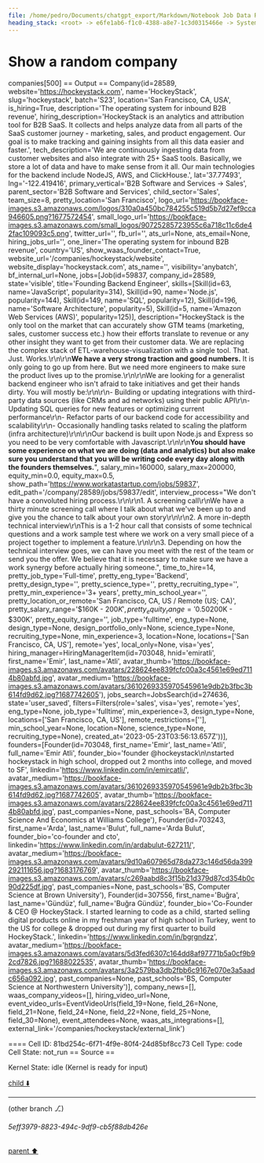 ```yaml
---
file: /home/pedro/Documents/chatgpt_export/Markdown/Notebook Job Data Retrieval.md
heading_stack: <root> -> e6fe1ab6-f1c0-4388-a8e7-1c3d0315466e -> System -> 24b915fb-e8ff-4102-a875-7f7ea2e2a439 -> System -> aaa2b941-2299-4711-b7fd-52b2da380ed6 -> User -> 6b4fac93-b94a-4f43-82b6-a7a4868044f3 -> Assistant -> c63832c2-df1d-4483-aa9f-ab7e910c8f16 -> Tool -> generated by datamodel-codegen: -> filename:  hn_jobs.json -> timestamp: 2023-09-25T20:22:55+00:00 -> 7b502702-4ce6-40b4-a0ef-439d804f78d0 -> Assistant -> aaa2543c-cd16-4a49-a6dd-36e85c82c60d -> User -> e4e1553a-f7a4-423f-9b5e-134aa2af861c -> Assistant -> 1ca395da-d1b3-4508-8161-5abf783be70e -> Tool -> generated by datamodel-codegen: -> filename:  hn_jobs.json -> timestamp: 2023-09-25T20:22:55+00:00 -> Show a random company -> 5d3bf0ba-b6ce-43f7-a5ca-3fb27a031604 -> Assistant -> aaa20425-66a2-4835-8049-deec7f8467e5 -> User -> 8b440c17-4bdf-495b-b2ae-dc5e8dd7d533 -> Assistant -> 9109e1e2-41f1-493c-b9fa-e314ed35a8ff -> Tool -> generated by datamodel-codegen: -> filename:  hn_jobs.json -> timestamp: 2023-09-25T20:22:55+00:00 -> Show a random company -> 4e987c7e-6f39-476e-ad69-a6cf0713e1ed -> Assistant -> aaa27db9-6747-43da-8090-16c8aa422c6e -> User -> b15cc185-bd79-4692-9c5e-7a893c810569 -> Assistant -> 97ca0ab7-bc48-4897-9931-1d973fd70e02 -> Tool -> generated by datamodel-codegen: -> filename:  hn_jobs.json -> timestamp: 2023-09-25T20:22:55+00:00 -> Show a random company
---
```

# Show a random company
companies[500]
== Output ==
Company(id=28589, website='https://hockeystack.com', name='HockeyStack', slug='hockeystack', batch='S23', location='San Francisco, CA, USA', is_hiring=True, description='The operating system for inbound B2B revenue', hiring_description='HockeyStack is an analytics and attribution tool for B2B SaaS. It collects and helps analyze data from all parts of the SaaS customer journey - marketing, sales, and product engagement. Our goal is to make tracking and gaining insights from all this data easier and faster.', tech_description='We are continuously ingesting data from customer websites and also integrate with 25+ SaaS tools. Basically, we store a lot of data and have to make sense from it all. Our main technologies for the backend include NodeJS, AWS, and ClickHouse.', lat='37.77493', lng='-122.419416', primary_vertical='B2B Software and Services -> Sales', parent_sector='B2B Software and Services', child_sector='Sales', team_size=8, pretty_location='San Francisco', logo_url='https://bookface-images.s3.amazonaws.com/logos/310a0a450bc784255c519d5b7d27ef9cca946605.png?1677572454', small_logo_url='https://bookface-images.s3.amazonaws.com/small_logos/90725285723955c6a718c11c6de42fac109093c5.png', twitter_url='', fb_url='', ats_url=None, ats_email=None, hiring_jobs_url='', one_liner='The operating system for inbound B2B revenue', country='US', show_waas_founder_contact=True, website_url='/companies/hockeystack/website', website_display='hockeystack.com', ats_name='', visibility='anybatch', bf_internal_url=None, jobs=[Job(id=59837, company_id=28589, state='visible', title='Founding Backend Engineer', skills=[Skill(id=63, name='JavaScript', popularity=314), Skill(id=90, name='Node.js', popularity=144), Skill(id=149, name='SQL', popularity=12), Skill(id=196, name='Software Architecture', popularity=5), Skill(id=5, name='Amazon Web Services (AWS)', popularity=125)], description="HockeyStack is the only tool on the market that can accurately show GTM teams (marketing, sales, customer success etc.) how their efforts translate to revenue or any other insight they want to get from their customer data. We are replacing the complex stack of ETL-warehouse-visualization with a single tool. That. Just. Works.\r\n\r\n**We have a very strong traction and good numbers.** It is only going to go up from here. But we need more engineers to make sure the product lives up to the promise.\r\n\r\nWe are looking for a generalist backend engineer who isn't afraid to take initiatives and get their hands dirty. You will mostly be:\r\n\r\n- Building or updating integrations with third-party data sources (like CRMs and ad networks) using their public API\r\n- Updating SQL queries for new features or optimizing current performance\r\n- Refactor parts of our backend code for accessibility and scalability\r\n- Occasionally handling tasks related to scaling the platform (infra architecture)\r\n\r\nOur backend is built upon Node.js and Express so you need to be very comfortable with Javascript.\r\n\r\n**You should have some experience on what we are doing (data and analytics) but also make sure you understand that you will be writing code every day along with the founders themselves.**", salary_min=160000, salary_max=200000, equity_min=0.0, equity_max=0.5, show_path='https://www.workatastartup.com/jobs/59837', edit_path='/company/28589/jobs/59837/edit', interview_process="We don't have a convoluted hiring process.\r\n\r\n1. A screening call\r\nWe have a thirty minute screening call where I talk about what we've been up to and give you the chance to talk about your own story\r\n\r\n2. A more in-depth technical interview\r\nThis is a 1-2 hour call that consists of some technical questions and a work sample test where we work on a very small piece of a project together to implement a feature.\r\n\r\n3. Depending on how the technical interview goes, we can have you meet with the rest of the team or send you the offer. We believe that it is necessary to make sure we have a work synergy before actually hiring someone.", time_to_hire=14, pretty_job_type='Full-time', pretty_eng_type='Backend', pretty_design_type='', pretty_science_type='', pretty_recruiting_type='', pretty_min_experience='3+ years', pretty_min_school_year='', pretty_location_or_remote='San Francisco, CA, US / Remote (US; CA)', pretty_salary_range='$160K - $200K', pretty_equity_range='0.50%', job_type='fulltime', eng_type=['be'], design_type=None, design_portfolio_only=None, science_type=None, recruiting_type=None, min_experience=3, location=None, locations=['San Francisco, CA, US'], remote='yes', local_only=None, visa='yes', hiring_manager=HiringManagerItem(id=703243, hnid='ardabulut', first_name='Arda', last_name='Bulut', avatar_thumb='https://bookface-images.s3.amazonaws.com/avatars/c269aabd8c3f15b21d379d87cd354b0c90d225df.jpg', avatar_medium='https://bookface-images.s3.amazonaws.com/avatars/9d10a607965d78da273c146d56da399292111656.jpg?1683176769'), jobs_search=JobsSearch(id=246613, state='user_saved', filters=Filters(role='eng', visa='yes', remote='yes', eng_type=['be'], job_type='fulltime', min_experience=3, design_type=None, locations=['San Francisco, CA, US'], remote_restrictions=['US', 'CA'], min_school_year=None, location=None, science_type=None, recruiting_type=None), created_at='2023-03-01T06:58:59.220Z')), Job(id=61197, company_id=28589, state='visible', title='Account Executive', skills=[], description='We are a fast-growing company, 100% inbound, and want to hire a great closer who is also a fantastic teammate. \r\n\r\nWe have an amazing GTM motion going on. We need a closer to join us and shape our sales team with us. \r\n\r\nLooking for experience in selling to marketing teams and early-stage sales.\r\n\r\nlinkedin: https://www.linkedin.com/in/emircatli/', salary_min=200000, salary_max=300000, equity_min=None, equity_max=None, show_path='https://www.workatastartup.com/jobs/61197', edit_path='/company/28589/jobs/61197/edit', interview_process='', time_to_hire=14, pretty_job_type='Full-time', pretty_eng_type='', pretty_design_type='', pretty_science_type='', pretty_recruiting_type='', pretty_min_experience='3+ years', pretty_min_school_year='', pretty_location_or_remote='San Francisco, CA, US / Remote (US)', pretty_salary_range='$200K - $300K', pretty_equity_range='', job_type='fulltime', eng_type=None, design_type=None, design_portfolio_only=None, science_type=None, recruiting_type=None, min_experience=3, location=None, locations=['San Francisco, CA, US'], remote='yes', local_only=None, visa='yes', hiring_manager=HiringManagerItem(id=703048, hnid='emiratli', first_name='Emir', last_name='Atli', avatar_thumb='https://bookface-images.s3.amazonaws.com/avatars/228624ee839fcfc00a3c4561e69ed7114b80abfd.jpg', avatar_medium='https://bookface-images.s3.amazonaws.com/avatars/3610269335970545961e9db2b3fbc3b614fd9d62.jpg?1687742605'), jobs_search=JobsSearch(id=274636, state='user_saved', filters=Filters(role='sales', visa='yes', remote='yes', eng_type=None, job_type='fulltime', min_experience=3, design_type=None, locations=['San Francisco, CA, US'], remote_restrictions=[''], min_school_year=None, location=None, science_type=None, recruiting_type=None), created_at='2023-05-23T03:56:13.657Z'))], founders=[Founder(id=703048, first_name='Emir', last_name='Atli', full_name='Emir Atli', founder_bio='founder @hockeystack\n\nstarted hockeystack in high school, dropped out 2 months into college, and moved to SF', linkedin='https://www.linkedin.com/in/emircatli/', avatar_medium='https://bookface-images.s3.amazonaws.com/avatars/3610269335970545961e9db2b3fbc3b614fd9d62.jpg?1687742605', avatar_thumb='https://bookface-images.s3.amazonaws.com/avatars/228624ee839fcfc00a3c4561e69ed7114b80abfd.jpg', past_companies=None, past_schools='BA, Computer Science And Economics at Williams College'), Founder(id=703243, first_name='Arda', last_name='Bulut', full_name='Arda Bulut', founder_bio='co-founder and cto', linkedin='https://www.linkedin.com/in/ardabulut-627211/', avatar_medium='https://bookface-images.s3.amazonaws.com/avatars/9d10a607965d78da273c146d56da399292111656.jpg?1683176769', avatar_thumb='https://bookface-images.s3.amazonaws.com/avatars/c269aabd8c3f15b21d379d87cd354b0c90d225df.jpg', past_companies=None, past_schools='BS, Computer Science at Brown University'), Founder(id=307556, first_name='Buğra', last_name='Gündüz', full_name='Buğra Gündüz', founder_bio='Co-Founder & CEO @ HockeyStack. I started learning to code as a child, started selling digital products online in my freshman year of high school in Turkey, went to the US for college & dropped out during my first quarter to build HockeyStack.', linkedin='https://www.linkedin.com/in/bgrgndzz', avatar_medium='https://bookface-images.s3.amazonaws.com/avatars/5d3fed6307c164dd8af97771b5a0cf9b92cd7826.jpg?1688022535', avatar_thumb='https://bookface-images.s3.amazonaws.com/avatars/3a2579ba3db2fbb6c9167e070e3a5aadc656a092.jpg', past_companies=None, past_schools='BS, Computer Science at Northwestern University')], company_news=[], waas_company_videos=[], hiring_video_url=None, event_video_urls=EventVideoUrls(field_19=None, field_26=None, field_21=None, field_24=None, field_22=None, field_25=None, field_30=None), event_attendees=None, waas_ats_integrations=[], external_link='/companies/hockeystack/external_link')


==== Cell ID: 81bd254c-6f71-4f9e-80f4-24d85bf8cc73
Cell Type: code
Cell State: not_run
== Source ==


Kernel State: idle (Kernel is ready for input)


[child ⬇️](#5eff3979-8823-494c-9df9-cb5f88db426e)

---

(other branch ⎇)
###### 5eff3979-8823-494c-9df9-cb5f88db426e
[parent ⬆️](#97ca0ab7-bc48-4897-9931-1d973fd70e02)
